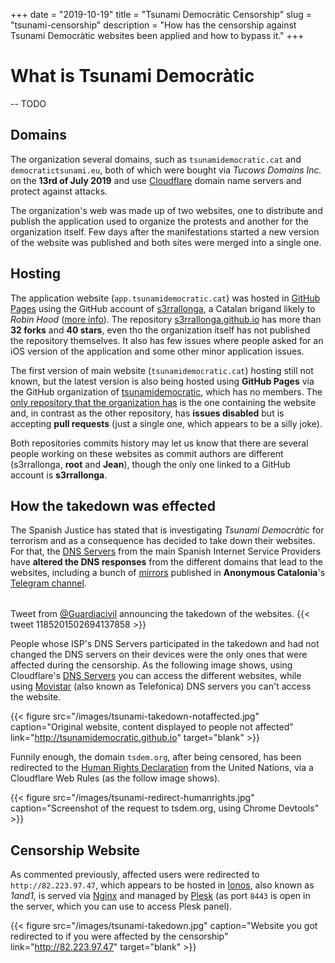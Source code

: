 +++
date = "2019-10-19"
title = "Tsunami Democràtic Censorship"
slug = "tsunami-censorship"
description = "How has the censorship against Tsunami Democràtic websites been applied and how to bypass it."
+++
# What is Tsunami Democràtic
-- TODO

## Domains
The organization several domains, such as `tsunamidemocratic.cat` and `democratictsunami.eu`, both of which were bought via *Tucows Domains Inc.* on the **13rd of July 2019** and use [Cloudflare](https://cloudflare.com) domain name servers and protect against attacks.

The organization's web was made up of two websites, one to distribute and publish the application used to organize the protests and another for the organization itself. Few days after the manifestations started a new version of the website was published and both sites were merged into a single one.

## Hosting
The application website (`app.tsunamidemocratic.cat`) was hosted in [GitHub Pages](https://pages.github.com) using the GitHub account of [s3rrallonga](https://github.com/s3rrallonga), a Catalan brigand likely to *Robin Hood* ([more info](https://www.sapiens.cat/temes/personatges/qui-era-serrallonga_17330_102.html)). The repository [s3rrallonga.github.io](https://github.com/s3rrallonga/s3rrallonga.github.io) has more than **32 forks** and **40 stars**, even tho the organization itself has not published the repository themselves. It also has few issues where people asked for an iOS version of the application and some other minor application issues.

The first version of main website (`tsunamidemocratic.cat`) hosting still not known, but the latest version is also being hosted using **GitHub Pages** via the GitHub organization of [tsunamidemocratic](https://github.com/tsunamidemocratic), which has no members. The [only repository that the organization has](https://github.com/tsunamidemocratic/tsunamidemocratic.github.io) is the one containing the website and, in contrast as the other repository, has **issues disabled** but is accepting **pull requests** (just a single one, which appears to be a silly joke).

Both repositories commits history may let us know that there are several people working on these websites as commit authors are different (s3rrallonga, **root** and **Jean**), though the only one linked to a GitHub account is **s3rrallonga**.

## How the takedown was effected
The Spanish Justice has stated that is investigating *Tsunami Democràtic* for terrorism and as a consequence has decided to take down their websites. For that, the [DNS Servers](https://www.cloudflare.com/learning/dns/what-is-a-dns-server) from the main Spanish Internet Service Providers have **altered the DNS responses** from the different domains that lead to the websites, including a bunch of [mirrors](https://en.wikipedia.org/wiki/Mirror_website) published in **Anonymous Catalonia**'s [Telegram channel](https://t.co/anoncatalonia).

<img src="/images/tsunami-mirrors.jpg" alt="" style="display: block; margin: 1rem auto;">

Tweet from [@Guardiacivil](https://twitter.com/guardiacivil) announcing the takedown of the websites.
{{< tweet 1185201502694137858 >}}

People whose ISP's DNS Servers participated in the takedown and had not changed the DNS servers on their devices were the only ones that were affected during the censorship. As the following image shows, using Cloudflare's [DNS Servers](https://1.1.1.1) you can access the different websites, while using [Movistar](https://www.movistar.es) (also known as Telefonica) DNS servers you can't access the website.

{{< figure src="/images/tsunami-takedown-notaffected.jpg" caption="Original website, content displayed to people not affected" link="http://tsunamidemocratic.github.io" target="blank" >}}

Funnily enough, the domain `tsdem.org`, after being censored, has been redirected to the [Human Rights Declaration](https://www.un.org/en/universal-declaration-human-rights) from the United Nations, via a Cloudflare Web Rules (as the follow image shows).

{{< figure src="/images/tsunami-redirect-humanrights.jpg" caption="Screenshot of the request to tsdem.org, using Chrome Devtools" >}}

## Censorship Website
As commented previously, affected users were redirected to `http://82.223.97.47`, which appears to be hosted in [Ionos](https://www.ionos.es), also known as *1and1*, is served via [Nginx](https://www.nginx.com) and managed by [Plesk](https://www.plesk.com) (as port `8443` is open in the server, which you can use to access Plesk panel).

{{< figure src="/images/tsunami-takedown.jpg" caption="Website you got redirected to if you were affected by the censorship" link="http://82.223.97.47" target="blank" >}}
